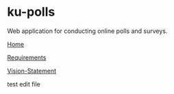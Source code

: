 # ku-polls

Web application for conducting online polls and surveys.

[Home](https://github.com/Ing140943/ku-polls/wiki)

[Requirements](https://github.com/Ing140943/ku-polls/wiki/Requirements)

[Vision-Statement](https://github.com/Ing140943/ku-polls/wiki/Vision-Statement)


test edit file 